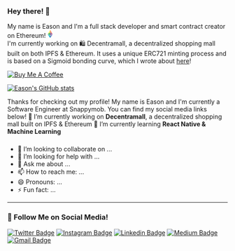 ### Hey there! 👋

My name is Eason and I'm a full stack developer and smart contract creator on Ethereum! [![Ethereum](https://raw.githubusercontent.com/easonchai/easonchai/main/src/ethereum.png)](https://ethereum.org/en/) <br />
I'm currently working on 🛍️ Decentramall, a decentralized shopping mall built on both IPFS & Ethereum. It uses a unique ERC721 minting process and is based on a Sigmoid bonding curve, which I wrote about [here](https://medium.com/@easonchaijw/an-actual-sigmoid-function-in-solidity-6b78d002d8be)!

<a href="https://www.buymeacoffee.com/easonchai" target="_blank"><img src="https://cdn.buymeacoffee.com/buttons/v2/default-red.png" alt="Buy Me A Coffee" style="height: 30px !important;width: 108px !important;" ></a>

[![Eason's GitHub stats](https://github-readme-stats.vercel.app/api?username=easonchai&count_private=true)](https://github.com/anuraghazra/github-readme-stats)

Thanks for checking out my profile! My name is Eason and I'm currently a Software Engineer at Snappymob. You can find my social media links below!
🔭 I’m currently working on **Decentramall**, a decentralized shopping mall built on IPFS & Ethereum
🌱 I’m currently learning **React Native & Machine Learning**

###

- 👯 I’m looking to collaborate on ...
- 🤔 I’m looking for help with ...
- 💬 Ask me about ...
- 📫 How to reach me: ...
- 😄 Pronouns: ...
- ⚡ Fun fact: ...

<hr />

### 📱 Follow Me on Social Media!

[![Twitter Badge](https://img.shields.io/badge/-@easonchaiii-1ca0f1?style=flat-square&labelColor=1ca0f1&logo=twitter&logoColor=white&link=https://twitter.com/easonchaiii)](https://twitter.com/easonchaiii) [![Instagram Badge](https://img.shields.io/badge/-@eason_chai-4D58CE?style=flat-square&labelColor=4D58CE&logo=instagram&logoColor=white&link=https://instagram.com/eason_chai)](https://twitter.com/easonchaiii) [![Linkedin Badge](https://img.shields.io/badge/-easonchai-blue?style=flat-square&logo=Linkedin&logoColor=white&link=https://www.linkedin.com/in/easonchai/)](https://www.linkedin.com/in/easonchai/) [![Medium Badge](https://img.shields.io/badge/-@easonchaijw-03a57a?style=flat-square&labelColor=000000&logo=Medium&link=https://medium.com/@easonchaijw)](https://medium.com/@easonchaijw)
[![Gmail Badge](https://img.shields.io/badge/-echai2905@gmail.com-c14438?style=flat-square&logo=Gmail&logoColor=white&link=mailto:echai2905@gmail.com)](mailto:echai2905@gmail.com)
